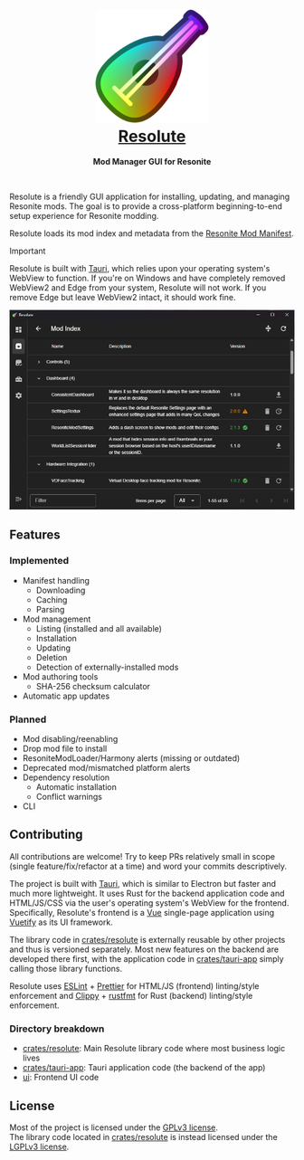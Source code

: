 <h1 align="center">
	<a href="https://github.com/Gawdl3y/Resolute">
		<img src=".github/images/logo-512.png" width="200" height="200" alt="" /><br />
		Resolute
	</a>
</h1>
<p align="center">
	<strong>Mod Manager GUI for Resonite</strong>
</p>
<br />

Resolute is a friendly GUI application for installing, updating, and managing Resonite mods.
The goal is to provide a cross-platform beginning-to-end setup experience for Resonite modding.

Resolute loads its mod index and metadata from the
[Resonite Mod Manifest](https://github.com/resonite-modding-group/resonite-mod-manifest).

> [!IMPORTANT]  
> Resolute is built with [Tauri](https://tauri.app/), which relies upon your operating system's WebView to function.
> If you're on Windows and have completely removed WebView2 and Edge from your system, Resolute will not work.
> If you remove Edge but leave WebView2 intact, it should work fine.

<p align="center">
	<img src=".github/images/screenshot.png" alt="Resolute Mod Index screenshot" />
</p>

## Features

### Implemented

- Manifest handling
  - Downloading
  - Caching
  - Parsing
- Mod management
  - Listing (installed and all available)
  - Installation
  - Updating
  - Deletion
  - Detection of externally-installed mods
- Mod authoring tools
  - SHA-256 checksum calculator
- Automatic app updates

### Planned

- Mod disabling/reenabling
- Drop mod file to install
- ResoniteModLoader/Harmony alerts (missing or outdated)
- Deprecated mod/mismatched platform alerts
- Dependency resolution
  - Automatic installation
  - Conflict warnings
- CLI

## Contributing

All contributions are welcome!
Try to keep PRs relatively small in scope (single feature/fix/refactor at a time) and word your commits descriptively.

The project is built with [Tauri](https://tauri.app/), which is similar to Electron but faster and much more lightweight.
It uses Rust for the backend application code and HTML/JS/CSS via the user's operating system's WebView for the frontend.
Specifically, Resolute's frontend is a [Vue](https://vuejs.org/) single-page application using [Vuetify](https://vuetifyjs.com/) as its UI framework.

The library code in [crates/resolute](./crates/resolute) is externally reusable by other projects and thus is versioned separately.
Most new features on the backend are developed there first, with the application code in [crates/tauri-app](./crates/tauri-app) simply calling those library functions.

Resolute uses [ESLint](https://eslint.org/) + [Prettier](https://prettier.io/) for HTML/JS (frontend) linting/style enforcement
and [Clippy](https://github.com/rust-lang/rust-clippy) + [rustfmt](https://github.com/rust-lang/rustfmt) for Rust (backend) linting/style enforcement.

### Directory breakdown

- [crates/resolute](./crates/resolute): Main Resolute library code where most business logic lives
- [crates/tauri-app](./crates/tauri-app): Tauri application code (the backend of the app)
- [ui](./ui): Frontend UI code

## License

Most of the project is licensed under the [GPLv3 license](https://www.gnu.org/licenses/gpl-3.0).  
The library code located in [crates/resolute](./crates/resolute) is instead licensed under the [LGPLv3 license](https://www.gnu.org/licenses/lgpl-3.0).
